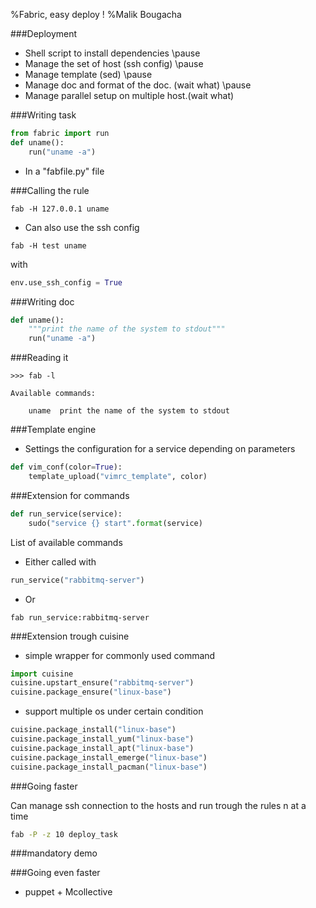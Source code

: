 %Fabric, easy deploy !
%Malik Bougacha

###Deployment

* Shell script to install dependencies
\pause
* Manage the set of host (ssh config)
\pause
* Manage template (sed)
\pause
* Manage doc and format of the doc. (wait what)
\pause
* Manage parallel setup on multiple host.(wait what)

###Writing task

```python
from fabric import run
def uname():
    run("uname -a")
```

* In a "fabfile.py" file

###Calling the rule

```
fab -H 127.0.0.1 uname
```

* Can also use the ssh config

```
fab -H test uname
```

with 

```python
env.use_ssh_config = True
```

###Writing doc

```python
def uname():
    """print the name of the system to stdout"""
    run("uname -a")
```

###Reading it

```shell
>>> fab -l

Available commands:

    uname  print the name of the system to stdout
```


###Template engine
* Settings the configuration for a service depending on parameters

```python
def vim_conf(color=True):
    template_upload("vimrc_template", color)
```

###Extension for commands

```python
def run_service(service):
    sudo("service {} start".format(service)
```

List of available commands

* Either called with

```python
run_service("rabbitmq-server")
```

* Or

```
fab run_service:rabbitmq-server
```

###Extension trough cuisine

* simple wrapper for commonly used command

```python
import cuisine
cuisine.upstart_ensure("rabbitmq-server")
cuisine.package_ensure("linux-base")
```

* support multiple os under certain condition

```python
cuisine.package_install("linux-base")
cuisine.package_install_yum("linux-base")
cuisine.package_install_apt("linux-base")
cuisine.package_install_emerge("linux-base")
cuisine.package_install_pacman("linux-base")
```

###Going faster

Can manage ssh connection to the hosts and run trough the rules n at a time

```sh
fab -P -z 10 deploy_task
```

###mandatory demo

###Going even faster

* puppet + Mcollective
